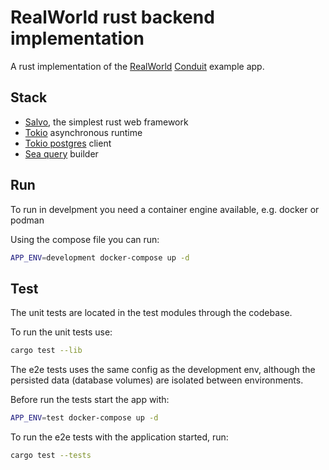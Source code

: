# RealWorld rust backend implementation

A rust implementation of the [RealWorld](https://github.com/gothinkster/realworld) [Conduit](https://demo.realworld.io/#/) example app.

## Stack

- [Salvo](https://salvo.rs/), the simplest rust web framework
- [Tokio](https://tokio.rs/) asynchronous runtime
- [Tokio postgres](https://docs.rs/tokio-postgres/latest/tokio_postgres/) client
- [Sea query](https://docs.rs/sea-query/latest/sea_query/) builder

## Run

To run in develpment you need a container engine available, e.g. docker or podman

Using the compose file you can run:

```sh
APP_ENV=development docker-compose up -d
```

## Test

The unit tests are located in the test modules through the codebase.

To run the unit tests use:

```sh
cargo test --lib
```

The e2e tests uses the same config as the development env, although the persisted data (database volumes) are isolated between environments.

Before run the tests start the app with:

```sh
APP_ENV=test docker-compose up -d
```

To run the e2e tests with the application started, run:

```sh
cargo test --tests
```

<!-- TODO: architecture -->
